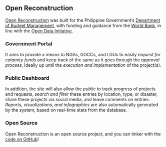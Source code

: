 
## Open Reconstruction

[Open Reconstruction](http://openreconstruction.gov.ph) was built for the Philippine Government’s [Department of Budget Management](http://www.dbm.gov.ph), with funding and guidance from the [World Bank](http://www.mb.com.ph/300-m-world-bank-loan-to-boost-ph-infrastructure-education-job-creation/), in line with the [Open Data Initiative](http://data.gov.ph/).

### Government Portal

It aims to provide a means to NGAs, GOCCs, and LGUs to easily *request for calamity funds* and keep track of the same as it goes through the *approval process*, ideally up until the *execution and implementation* of the project(s).

### Public Dashboard

In addition, the site will also allow the *public* to track progress of projects and requests, *search and filter* these entries by location, type, or disaster, share these projects via social media, and leave comments on entries. *Reports, visualizations, and infographics* are also automatically generated by the system, based on real-time stats from the database.

### Open Source

Open Reconstruction is an open source project, and you can tinker with the [code on GitHub](https://github.com/by-implication/Open-Reconstruction)!

